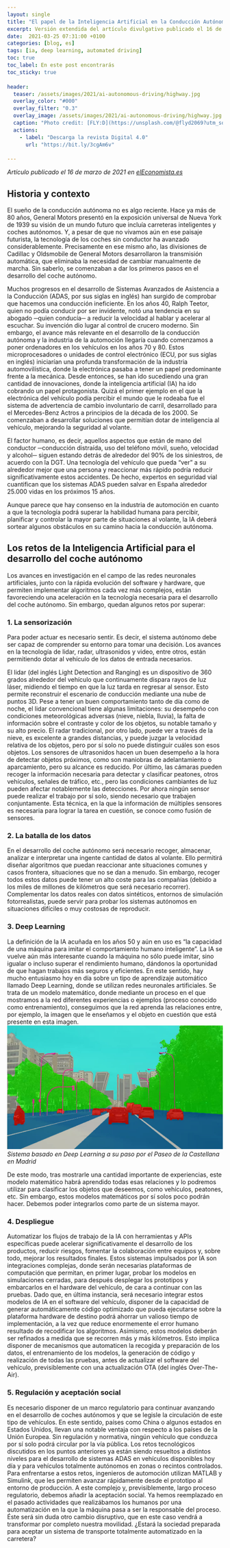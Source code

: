 ```yaml
---
layout: single
title: "El papel de la Inteligencia Artificial en la Conducción Autónoma"
excerpt: Versión extendida del artículo divulgativo publicado el 16 de marzo de 2021 en elEconomista.es
date:  2021-03-25 07:31:00 +0100
categories: [blog, es]
tags: [ia, deep learning, automated driving]
toc: true
toc_label: En este post encontrarás
toc_sticky: true

header:
  teaser: /assets/images/2021/ai-autonomous-driving/highway.jpg
  overlay_color: "#000"
  overlay_filter: "0.3"
  overlay_image: /assets/images/2021/ai-autonomous-driving/highway.jpg
  caption: "Photo credit: [FLY:D](https://unsplash.com/@flyd2069?utm_source=unsplash&utm_medium=referral&utm_content=creditCopyText)"
  actions:
    - label: "Descarga la revista Digital 4.0"
      url: "https://bit.ly/3cgAm6v"
  
---
```

_Artículo publicado el 16 de marzo de 2021 en [elEconomista.es](https://revistas.eleconomista.es/digital/2021/marzo/el-papel-de-la-inteligencia-artificial-en-la-conduccion-autonoma-YG6822515)_

## Historia y contexto
El sueño de la conducción autónoma no es algo reciente. Hace ya más de 80 años, General Motors presentó en la exposición universal de Nueva York de 1939 su visión de un mundo futuro que incluía carreteras inteligentes y coches autónomos. Y, a pesar de que no vivamos aún en ese paisaje futurista, la tecnología de los coches sin conductor ha avanzado considerablemente. Precisamente en ese mismo año, las divisiones de Cadillac y Oldsmobile de General Motors desarrollaron la transmisión automática, que eliminaba la necesidad de cambiar manualmente de marcha. Sin saberlo, se comenzaban a dar los primeros pasos en el desarrollo del coche autónomo. 

Muchos progresos en el desarrollo de Sistemas Avanzados de Asistencia a la Conducción (ADAS, por sus siglas en inglés) han surgido de comprobar que hacemos una conducción ineficiente. En los años 40, Ralph Teetor, quien no podía conducir por ser invidente, notó una tendencia en su abogado ─quien conducía─ a reducir la velocidad al hablar y acelerar al escuchar. Su invención dio lugar al control de crucero moderno. Sin embargo, el avance más relevante en el desarrollo de la conducción autónoma y la industria de la automoción llegaría cuando comenzamos a poner ordenadores en los vehículos en los años 70 y 80. Estos microprocesadores o unidades de control electrónico (ECU, por sus siglas en inglés) iniciarían una profunda transformación de la industria automovilística, donde la electrónica pasaba a tener un papel predominante frente a la mecánica. Desde entonces, se han ido sucediendo una gran cantidad de innovaciones, donde la inteligencia artificial (IA) ha ido cobrando un papel protagonista. Quizá el primer ejemplo en el que la electrónica del vehículo podía percibir el mundo que le rodeaba fue el sistema de advertencia de cambio involuntario de carril, desarrollado para el Mercedes-Benz Actros a principios de la década de los 2000. Se comenzaban a desarrollar soluciones que permitían dotar de inteligencia al vehículo, mejorando la seguridad al volante. 

El factor humano, es decir, aquellos aspectos que están de mano del conductor ─conducción distraída, uso del teléfono móvil, sueño, velocidad y alcohol─ siguen estando detrás de alrededor del 90% de los siniestros, de acuerdo con la DGT. Una tecnología del vehículo que pueda “ver” a su alrededor mejor que una persona y reaccionar más rápido podría reducir significativamente estos accidentes. De hecho, expertos en seguridad vial cuantifican que los sistemas ADAS pueden salvar en España alrededor 25.000 vidas en los próximos 15 años.

Aunque parece que hay consenso en la industria de automoción en cuanto a que la tecnología podrá superar la habilidad humana para percibir, planificar y controlar la mayor parte de situaciones al volante, la IA deberá sortear algunos obstáculos en su camino hacia la conducción autónoma.

## Los retos de la Inteligencia Artificial para el desarrollo del coche autónomo
Los avances en investigación en el campo de las redes neuronales artificiales, junto con la rápida evolución del software y hardware, que permiten implementar algoritmos cada vez más complejos, están favoreciendo una aceleración en la tecnología necesaria para el desarrollo del coche autónomo. Sin embargo, quedan algunos retos por superar:

### 1. La sensorización
Para poder actuar es necesario sentir. Es decir, el sistema autónomo debe ser capaz de comprender su entorno para tomar una decisión. Los avances en la tecnología de lidar, radar, ultrasonidos y video, entre otros, están permitiendo dotar al vehículo de los datos de entrada necesarios. 

El lidar (del inglés Light Detection and Ranging) es un dispositivo de 360 grados alrededor del vehículo que continuamente dispara rayos de luz láser, midiendo el tiempo en que la luz tarda en regresar al sensor. Esto permite reconstruir el escenario de conducción mediante una nube de puntos 3D. Pese a tener un buen comportamiento tanto de día como de noche, el lidar convencional tiene algunas limitaciones: su desempeño con condiciones meteorológicas adversas (nieve, niebla, lluvia), la falta de información sobre el contraste y color de los objetos, su notable tamaño y su alto precio. El radar tradicional, por otro lado, puede ver a través de la nieve, es excelente a grandes distancias, y puede juzgar la velocidad relativa de los objetos, pero por sí solo no puede distinguir cuáles son esos objetos. Los sensores de ultrasonidos hacen un buen desempeño a la hora de detectar objetos próximos, como son maniobras de adelantamiento o aparcamiento, pero su alcance es reducido. Por último, las cámaras pueden recoger la información necesaria para detectar y clasificar peatones, otros vehículos, señales de tráfico, etc., pero las condiciones cambiantes de luz pueden afectar notablemente las detecciones.
Por ahora ningún sensor puede realizar el trabajo por sí solo, siendo necesario que trabajen conjuntamente. Esta técnica, en la que la información de múltiples sensores es necesaria para lograr la tarea en cuestión, se conoce como fusión de sensores. 

### 2. La batalla de los datos
En el desarrollo del coche autónomo será necesario recoger, almacenar, analizar e interpretar una ingente cantidad de datos al volante. Ello permitirá diseñar algoritmos que puedan reaccionar ante situaciones comunes y casos frontera, situaciones que no se dan a menudo. Sin embargo, recoger todos estos datos puede tener un alto coste para las compañías (debido a los miles de millones de kilómetros que será necesario recorrer). Complementar los datos reales con datos sintéticos, entornos de simulación fotorrealistas, puede servir para probar los sistemas autónomos en situaciones difíciles o muy costosas de reproducir.

### 3. Deep Learning
La definición de la IA acuñada en los años 50 y aún en uso es “la capacidad de una máquina para imitar el comportamiento humano inteligente”. La IA se vuelve aún más interesante cuando la máquina no sólo puede imitar, sino igualar o incluso superar el rendimiento humano, dándonos la oportunidad de que hagan trabajos más seguros y eficientes. En este sentido, hay mucho entusiasmo hoy en día sobre un tipo de aprendizaje automático llamado Deep Learning, donde se utilizan redes neuronales artificiales. Se trata de un modelo matemático, donde mediante un proceso en el que mostramos a la red diferentes experiencias o ejemplos (proceso conocido como entrenamiento), conseguimos que la red aprenda las relaciones entre, por ejemplo, la imagen que le enseñamos y el objeto en cuestión que está presente en esta imagen. 
![Sistema basado en Deep Learning a su paso por el Paseo de la Castellana en Madrid](/assets/images/2021/ai-autonomous-driving/castellana-deep-learning.jpg)
_Sistema basado en Deep Learning a su paso por el Paseo de la Castellana en Madrid_

De este modo, tras mostrarle una cantidad importante de experiencias, este modelo matemático habrá aprendido todas esas relaciones y lo podremos utilizar para clasificar los objetos que deseemos, como vehículos, peatones, etc. Sin embargo, estos modelos matemáticos por sí solos poco podrán hacer. Debemos poder integrarlos como parte de un sistema mayor. 

### 4. Despliegue
Automatizar los flujos de trabajo de la IA con herramientas y APIs específicas puede acelerar significativamente el desarrollo de los productos, reducir riesgos, fomentar la colaboración entre equipos y, sobre todo, mejorar los resultados finales. Estos sistemas impulsados por IA son integraciones complejas, donde serán necesarias plataformas de computación que permitan, en primer lugar, probar los modelos en simulaciones cerradas, para después desplegar los prototipos y embarcarlos en el hardware del vehículo, de cara a continuar con las pruebas. Dado que, en última instancia, será necesario integrar estos modelos de IA en el software del vehículo, disponer de la capacidad de generar automáticamente código optimizado que pueda ejecutarse sobre la plataforma hardware de destino podrá ahorrar un valioso tiempo de implementación, a la vez que reduce enormemente el error humano resultado de recodificar los algoritmos. 
Asimismo, estos modelos deberán ser refinados a medida que se recorren más y más kilómetros. Esto implica disponer de mecanismos que automaticen la recogida y preparación de los datos, el entrenamiento de los modelos, la generación de código y realización de todas las pruebas, antes de actualizar el software del vehículo, previsiblemente con una actualización OTA (del inglés Over-The-Air).

### 5. Regulación y aceptación social
Es necesario disponer de un marco regulatorio para continuar avanzando en el desarrollo de coches autónomos y que se legisle la circulación de este tipo de vehículos. En este sentido, países como China o algunos estados en Estados Unidos, llevan una notable ventaja con respecto a los países de la Unión Europea. Sin regulación y normativa, ningún vehículo que conduzca por sí solo podrá circular por la vía pública. Los retos tecnológicos discutidos en los puntos anteriores ya están siendo resueltos a distintos niveles para el desarrollo de sistemas ADAS en vehículos disponibles hoy día y para vehículos totalmente autónomos en zonas o recintos controlados. Para enfrentarse a estos retos, ingenieros de automoción utilizan MATLAB y Simulink, que les permiten avanzar rápidamente desde el prototipo al entorno de producción. A este complejo y, previsiblemente, largo proceso regulatorio, debemos añadir la aceptación social. Ya hemos reemplazado en el pasado actividades que realizábamos los humanos por una automatización en la que la máquina pasa a ser la responsable del proceso. Éste será sin duda otro cambio disruptivo, que en este caso vendrá a transformar por completo nuestra movilidad. ¿Estará la sociedad preparada para aceptar un sistema de transporte totalmente automatizado en la carretera?